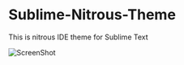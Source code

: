 Sublime-Nitrous-Theme
=====================

This is nitrous IDE theme for Sublime Text

![ScreenShot](http://i.imgur.com/gBqVKkx.png)

